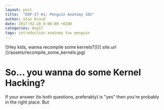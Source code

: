 ```yaml
---
layout: post
title:  "DSP-17 #1: Penguin Anatomy 101"
author: Stan Drozd
date: 2017-02-28 8:00:00 +0100
categories: dsp17
tags: introduction anatomy tux penguin
---
```

![Hey kids, wanna recompile some kernels?]({{ site.url
}}/assets/recompile_some_kernels.jpg)
# So... you wanna do some Kernel Hacking?
If your answer (to both questions, preferably) is "yes" then you're probably in
the right place. But 

